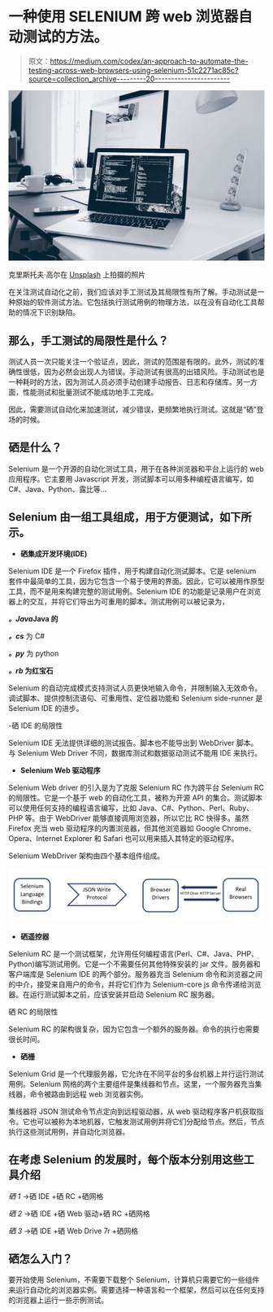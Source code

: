 # 一种使用 SELENIUM 跨 web 浏览器自动测试的方法。

> 原文：<https://medium.com/codex/an-approach-to-automate-the-testing-across-web-browsers-using-selenium-51c2271ac85c?source=collection_archive---------20----------------------->

![](img/f62f31e03f1632eb4c1d1340546702cc.png)

克里斯托夫·高尔在 [Unsplash](https://unsplash.com/s/photos/an-approach-to-automate-the-testing-across-web-browsers-using-selenium?utm_source=unsplash&utm_medium=referral&utm_content=creditCopyText) 上拍摄的照片

在关注测试自动化之前，我们应该对手工测试及其局限性有所了解。手动测试是一种原始的软件测试方法。它包括执行测试用例的物理方法，以在没有自动化工具帮助的情况下识别缺陷。

## 那么，手工测试的局限性是什么？

测试人员一次只能关注一个验证点，因此，测试的范围是有限的。此外，测试的准确性很低，因为必然会出现人为错误。手动测试有很高的出错风险。手动测试也是一种耗时的方法，因为测试人员必须手动创建手动报告、日志和存储库。另一方面，性能测试和批量测试不能成功地手工完成。

因此，需要测试自动化来加速测试，减少错误，更频繁地执行测试。这就是“硒”登场的时候。

## 硒是什么？

Selenium 是一个开源的自动化测试工具，用于在各种浏览器和平台上运行的 web 应用程序。它主要用 Javascript 开发，测试脚本可以用多种编程语言编写，如 C#、Java、Python、露比等...

## **Selenium 由一组工具组成，用于方便测试，如下所示。**

*   **硒集成开发环境(IDE)**

Selenium IDE 是一个 Firefox 插件，用于构建自动化测试脚本。它是 selenium 套件中最简单的工具，因为它包含一个易于使用的界面。因此，它可以被用作原型工具，而不是用来构建完整的测试用例。Selenium IDE 的功能是记录用户在浏览器上的交互，并将它们导出为可重用的脚本。测试用例可以被记录为，

***。Java*Java 的**

***。cs*** 为 C#

***。py*** 为 python

***。rb* 为红宝石**

Selenium 的自动完成模式支持测试人员更快地输入命令，并限制输入无效命令。调试脚本、提供控制流语句、可重用性、定位器功能和 Selenium side-runner 是 Selenium IDE 的进步。

-硒 IDE 的局限性

Selenium IDE 无法提供详细的测试报告。脚本也不能导出到 WebDriver 脚本。与 Selenium Web Driver 不同，数据库测试和数据驱动测试不能用 IDE 来执行。

*   **Selenium Web 驱动程序**

Selenium Web driver 的引入是为了克服 Selenium RC 作为跨平台 Selenium RC 的局限性。它是一个基于 web 的自动化工具，被称为开源 API 的集合。测试脚本可以使用任何支持的编程语言编写，比如 Java、C#、Python、Perl、Ruby、PHP 等。由于 WebDriver 能够直接调用浏览器，所以它比 RC 快得多。虽然 Firefox 充当 web 驱动程序的内置浏览器，但其他浏览器如 Google Chrome、Opera、Internet Explorer 和 Safari 也可以用来插入其特定的驱动程序。

Selenium WebDriver 架构由四个基本组件组成。

![](img/8e662ee198b37aac56e174224bd7bd54.png)

*   **硒遥控器**

Selenium RC 是一个测试框架，允许用任何编程语言(Perl、C#、Java、PHP、Python)编写测试用例。它是一个不需要任何其他特殊安装的 jar 文件。服务器和客户端库是 Selenium IDE 的两个部分。服务器充当 Selenium 命令和浏览器之间的中介，接受来自用户的命令，并将它们作为 Selenium-core js 命令传递给浏览器。在运行测试脚本之前，应该安装并启动 Selenium RC 服务器。

硒 RC 的局限性

Selenium RC 的架构很复杂，因为它包含一个额外的服务器。命令的执行也需要很长时间。

*   **硒栅**

Selenium Grid 是一个代理服务器，它允许在不同平台的多台机器上并行运行测试用例。Selenium 网格的两个主要组件是集线器和节点。这里，一个服务器充当集线器，命令被路由到远程 web 浏览器实例。

集线器将 JSON 测试命令节点定向到远程驱动器，从 web 驱动程序客户机获取指令。它也可以被称为本地机器，它触发测试用例并将它们分配给节点。然后，节点执行这些测试用例，并自动化浏览器。

## **在考虑 Selenium 的发展时，每个版本分别用这些工具介绍**

*硒 1* →硒 IDE +硒 RC +硒网格

*硒 2* →硒 IDE +硒 Web 驱动+硒 RC +硒网格

*硒 3* →硒 IDE +硒 Web Drive 7r +硒网格

## 硒怎么入门？

要开始使用 Selenium，不需要下载整个 Selenium，计算机只需要它的一些组件来运行自动化的浏览器实例。需要选择一种语言和一个框架，然后可以在任何支持的浏览器上运行一些示例测试。